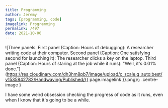 ```yaml
---
title: Programming
author: Jeremy
tags: [programming, code]
imagelink: Programming
permalink: /497
date: 2021-10-06
---
```


![Three panels. First panel (Caption: Hours of debugging): A researcher writing code at their computer. Second panel (Caption: One satisfying second for launching it): The researcher clicks a key on the laptop. Third panel (Caption: Hours of staring at the job while it runs): "Well, it's 0.01% done."](https://res.cloudinary.com/dh3hm8pb7/image/upload/c_scale,q_auto:best/v1535842782/Handwaving/Published/{{ page.imagelink }}.png){: .centre-image }

I have some weird obsession checking the progress of code as it runs, even when I know that it's going to be a while.
